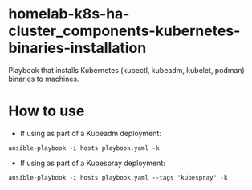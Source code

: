 # homelab-k8s-ha-cluster_components-kubernetes-binaries-installation
Playbook that installs Kubernetes (kubectl, kubeadm, kubelet, podman) binaries to machines.

# How to use

 - If using as part of a Kubeadm deployment:

```
ansible-playbook -i hosts playbook.yaml -k
```

 - If using as part of a Kubespray deployment:

```
ansible-playbook -i hosts playbook.yaml --tags "kubespray" -k
```
